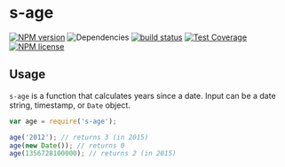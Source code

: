 # s-age

[![NPM version](https://img.shields.io/npm/v/s-age.svg)](https://www.npmjs.com/package/s-age) ![Dependencies](https://img.shields.io/david/sebastiansandqvist/s-age.svg) [![build status](http://img.shields.io/travis/sebastiansandqvist/s-age.svg)](https://travis-ci.org/sebastiansandqvist/s-age) [![Test Coverage](https://codeclimate.com/github/sebastiansandqvist/s-age/badges/coverage.svg)](https://codeclimate.com/github/sebastiansandqvist/s-age/coverage) [![NPM license](https://img.shields.io/npm/l/s-age.svg)](https://www.npmjs.com/package/s-age)

## Usage
`s-age` is a function that calculates years since a date. Input can be a date string, timestamp, or `Date` object.

```javascript
var age = require('s-age');

age('2012'); // returns 3 (in 2015)
age(new Date()); // returns 0
age(1356728100000); // returns 2 (in 2015)
```
